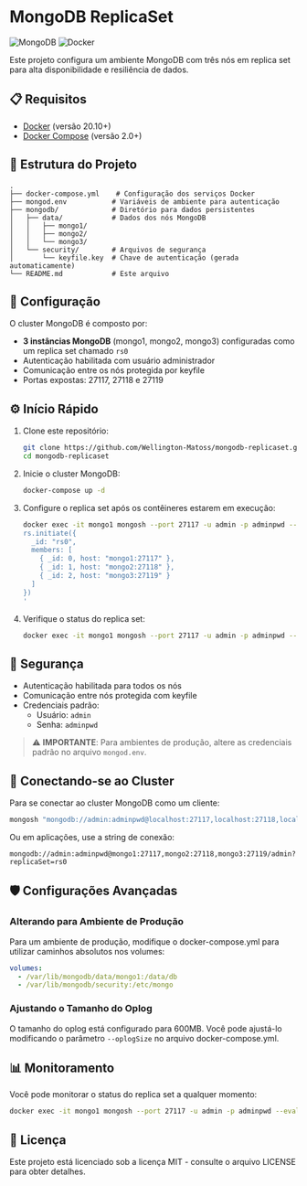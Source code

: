 # MongoDB ReplicaSet

![MongoDB](https://img.shields.io/badge/MongoDB-7.0-green)
![Docker](https://img.shields.io/badge/Docker-Compatible-blue)

Este projeto configura um ambiente MongoDB com três nós em replica set para alta disponibilidade e resiliência de dados.

## 📋 Requisitos

- [Docker](https://www.docker.com/get-started) (versão 20.10+)
- [Docker Compose](https://docs.docker.com/compose/install/) (versão 2.0+)

## 🚀 Estrutura do Projeto

```
.
├── docker-compose.yml    # Configuração dos serviços Docker
├── mongod.env           # Variáveis de ambiente para autenticação
├── mongodb/             # Diretório para dados persistentes
│   ├── data/            # Dados dos nós MongoDB
│   │   ├── mongo1/
│   │   ├── mongo2/
│   │   └── mongo3/
│   └── security/        # Arquivos de segurança
│       └── keyfile.key  # Chave de autenticação (gerada automaticamente)
└── README.md            # Este arquivo
```

## 🔧 Configuração

O cluster MongoDB é composto por:

- **3 instâncias MongoDB** (mongo1, mongo2, mongo3) configuradas como um replica set chamado `rs0`
- Autenticação habilitada com usuário administrador
- Comunicação entre os nós protegida por keyfile
- Portas expostas: 27117, 27118 e 27119

## ⚙️ Início Rápido

1. Clone este repositório:

   ```bash
   git clone https://github.com/Wellington-Matoss/mongodb-replicaset.git
   cd mongodb-replicaset
   ```

2. Inicie o cluster MongoDB:

   ```bash
   docker-compose up -d
   ```

3. Configure o replica set após os contêineres estarem em execução:

   ```bash
   docker exec -it mongo1 mongosh --port 27117 -u admin -p adminpwd --eval '
   rs.initiate({
     _id: "rs0",
     members: [
       { _id: 0, host: "mongo1:27117" },
       { _id: 1, host: "mongo2:27118" },
       { _id: 2, host: "mongo3:27119" }
     ]
   })
   '
   ```

4. Verifique o status do replica set:
   ```bash
   docker exec -it mongo1 mongosh --port 27117 -u admin -p adminpwd --eval 'rs.status()'
   ```

## 🔐 Segurança

- Autenticação habilitada para todos os nós
- Comunicação entre nós protegida com keyfile
- Credenciais padrão:
  - Usuário: `admin`
  - Senha: `adminpwd`

> ⚠️ **IMPORTANTE**: Para ambientes de produção, altere as credenciais padrão no arquivo `mongod.env`.

## 📝 Conectando-se ao Cluster

Para se conectar ao cluster MongoDB como um cliente:

```bash
mongosh "mongodb://admin:adminpwd@localhost:27117,localhost:27118,localhost:27119/admin?replicaSet=rs0"
```

Ou em aplicações, use a string de conexão:

```
mongodb://admin:adminpwd@mongo1:27117,mongo2:27118,mongo3:27119/admin?replicaSet=rs0
```

## 🛡️ Configurações Avançadas

### Alterando para Ambiente de Produção

Para um ambiente de produção, modifique o docker-compose.yml para utilizar caminhos absolutos nos volumes:

```yaml
volumes:
  - /var/lib/mongodb/data/mongo1:/data/db
  - /var/lib/mongodb/security:/etc/mongo
```

### Ajustando o Tamanho do Oplog

O tamanho do oplog está configurado para 600MB. Você pode ajustá-lo modificando o parâmetro `--oplogSize` no arquivo docker-compose.yml.

## 📊 Monitoramento

Você pode monitorar o status do replica set a qualquer momento:

```bash
docker exec -it mongo1 mongosh --port 27117 -u admin -p adminpwd --eval 'rs.status()'
```

## 📄 Licença

Este projeto está licenciado sob a licença MIT - consulte o arquivo LICENSE para obter detalhes.
